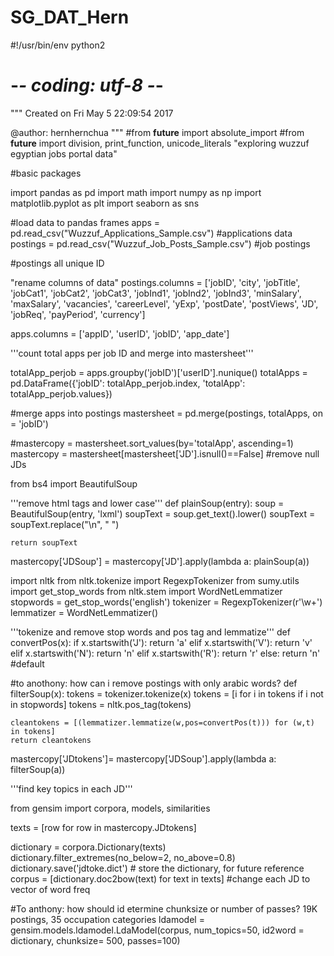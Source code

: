 # SG_DAT_Hern
#!/usr/bin/env python2
# -*- coding: utf-8 -*-
"""
Created on Fri May  5 22:09:54 2017

@author: hernhernchua
"""
#from __future__ import absolute_import
#from __future__ import division, print_function, unicode_literals
"exploring wuzzuf egyptian jobs portal data"


#basic packages

import pandas as pd
import math
import numpy as np
import matplotlib.pyplot as plt
import seaborn as sns

#load data to pandas frames
apps = pd.read_csv("Wuzzuf_Applications_Sample.csv") #applications data
postings = pd.read_csv("Wuzzuf_Job_Posts_Sample.csv") #job postings

#postings all unique ID

"rename columns of data"
postings.columns = ['jobID', 'city', 'jobTitle', 'jobCat1', 'jobCat2', 'jobCat3',
                    'jobInd1', 'jobInd2', 'jobInd3', 'minSalary', 'maxSalary',
                    'vacancies', 'careerLevel', 'yExp', 'postDate', 'postViews',
                    'JD', 'jobReq', 'payPeriod', 'currency']

apps.columns = ['appID', 'userID', 'jobID', 'app_date']

'''count total apps per job ID and merge into mastersheet'''

totalApp_perjob = apps.groupby('jobID')['userID'].nunique()
totalApps = pd.DataFrame({'jobID': totalApp_perjob.index, 'totalApp': totalApp_perjob.values})

#merge apps into postings
mastersheet = pd.merge(postings, totalApps, on = 'jobID')

#mastercopy = mastersheet.sort_values(by='totalApp', ascending=1)
mastercopy = mastersheet[mastersheet['JD'].isnull()==False] #remove null JDs


from bs4 import BeautifulSoup

'''remove html tags and lower case'''
def plainSoup(entry):
    soup = BeautifulSoup(entry, 'lxml')
    soupText = soup.get_text().lower()
    soupText = soupText.replace("\n", " ")
    
    return soupText

mastercopy['JDSoup'] = mastercopy['JD'].apply(lambda a: plainSoup(a))

import nltk
from nltk.tokenize import RegexpTokenizer
from sumy.utils import get_stop_words
from nltk.stem import WordNetLemmatizer
stopwords = get_stop_words('english')
tokenizer = RegexpTokenizer(r'\w+')
lemmatizer = WordNetLemmatizer()


'''tokenize and remove stop words and pos tag and lemmatize'''
def convertPos(x):
    if x.startswith('J'):
        return 'a'
    elif x.startswith('V'):
        return 'v'
    elif x.startswith('N'):
        return 'n'
    elif x.startswith('R'):
        return 'r'
    else:
        return 'n' #default

#to anothony: how can i remove postings with only arabic words? 
def filterSoup(x):
    tokens = tokenizer.tokenize(x)
    tokens = [i for i in tokens if i not in stopwords]
    tokens = nltk.pos_tag(tokens)
    
    cleantokens = [(lemmatizer.lemmatize(w,pos=convertPos(t))) for (w,t) in tokens]
    return cleantokens

mastercopy['JDtokens']= mastercopy['JDSoup'].apply(lambda a: filterSoup(a))

'''find key topics in each JD'''

from gensim import corpora, models, similarities

texts = [row for row in mastercopy.JDtokens]

dictionary = corpora.Dictionary(texts)
dictionary.filter_extremes(no_below=2, no_above=0.8)
dictionary.save('jdtoke.dict')  # store the dictionary, for future reference
corpus = [dictionary.doc2bow(text) for text in texts] #change each JD to vector of word freq

#To anthony: how should id etermine chunksize or number of passes? 19K postings, 35 occupation categories
ldamodel = gensim.models.ldamodel.LdaModel(corpus, num_topics=50, id2word = dictionary, chunksize= 500, passes=100)            
